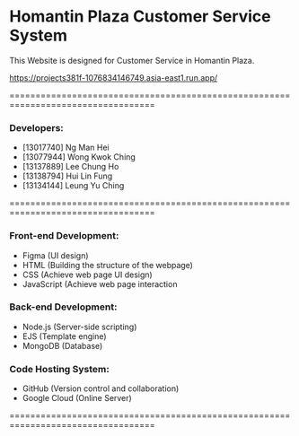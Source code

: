 # Homantin Plaza Customer Service System
This Website is designed for Customer Service in Homantin Plaza.

https://projects381f-1076834146749.asia-east1.run.app/

==================================================================================

### Developers:
- [13017740] Ng Man Hei
- [13077944] Wong Kwok Ching
- [13137889] Lee Chung Ho
- [13138794] Hui Lin Fung
- [13134144] Leung Yu Ching

==================================================================================

### Front-end Development:
- Figma (UI design)
- HTML (Building the structure of the webpage)
- CSS (Achieve web page UI design)
- JavaScript (Achieve web page interaction

### Back-end Development:
- Node.js (Server-side scripting)
- EJS (Template engine)
- MongoDB (Database)

### Code Hosting System:
- GitHub (Version control and collaboration)
- Google Cloud (Online Server)

==================================================================================


